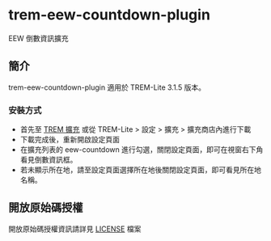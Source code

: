 # trem-eew-countdown-plugin
EEW 倒數資訊擴充

## 簡介

trem-eew-countdown-plugin 適用於 TREM-Lite 3.1.5 版本。

### 安裝方式

- 首先至 [TREM 擴充](https://exptechtw.github.io/trem-plugins/) 或從 TREM-Lite > 設定 > 擴充 > 擴充商店內進行下載
- 下載完成後，重新開啟設定頁面
- 在擴充列表的 eew-countdown 進行勾選，關閉設定頁面，即可在視窗右下角看見倒數資訊框。
- 若未顯示所在地，請至設定頁面選擇所在地後關閉設定頁面，即可看見所在地名稱。

## 開放原始碼授權

開放原始碼授權資訊請詳見 [LICENSE](LICENSE) 檔案